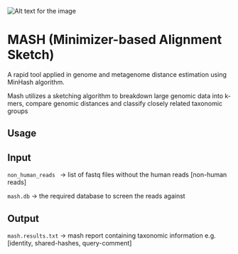 ![Alt text for the image](https://github.com/amutheo/nf-core-hackathon-2025/blob/amutheo-patch-1/modules/mash/Mash..png)

# MASH (Minimizer-based Alignment Sketch)
A rapid tool applied in genome and metagenome distance estimation using MinHash algorithm. 

Mash utilizes a sketching algorithm to breakdown large genomic data into k-mers, compare genomic distances and classify closely related taxonomic groups

## Usage

## Input 
```non_human_reads ``` &rarr; list of fastq files without the human reads [non-human reads]

```mash.db``` &rarr; the required database to screen the reads against

## Output
```mash.results.txt``` &rarr; mash report containing taxonomic information e.g. [identity, shared-hashes, query-comment] 


  

  
  
